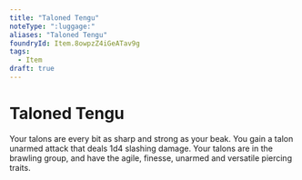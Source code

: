 ```yaml
---
title: "Taloned Tengu"
noteType: ":luggage:"
aliases: "Taloned Tengu"
foundryId: Item.8owpzZ4iGeATav9g
tags:
  - Item
draft: true
---
```


# Taloned Tengu

Your talons are every bit as sharp and strong as your beak. You gain a talon unarmed attack that deals 1d4 slashing damage. Your talons are in the brawling group, and have the agile, finesse, unarmed and versatile piercing traits.
